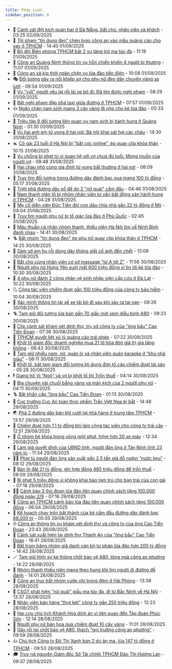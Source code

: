 ```yaml
---
title: Pháp Luật
sidebar_position: 8
---
```


<!-- dantri-phap-luat:START -->
- 🌊 [Cảnh sát đột kích quán bar ở Đà Nẵng, bắt chủ, nhân viên và khách](https://dantri.com.vn/phap-luat/canh-sat-dot-kich-quan-bar-o-da-nang-bat-chu-nhan-vien-va-khach-20250902101730974.htm) - 03:25 02/09/2025
- 🐲 [Tội phạm “tín dụng đen” chèn logo công an vào mẫu quảng cáo cho vay ở TPHCM](https://dantri.com.vn/phap-luat/toi-pham-tin-dung-den-chen-logo-cong-an-vao-mau-quang-cao-cho-vay-o-tphcm-20250901212625179.htm) - 14:40 01/09/2025
- 🌁 [Bộ đội Biên phòng TPHCM bắt 2 vụ tàng trữ ma túy đá](https://dantri.com.vn/phap-luat/bo-doi-bien-phong-tphcm-bat-2-vu-tang-tru-ma-tuy-da-20250901121446813.htm) - 11:19 01/09/2025
- 🎃 [Công an Quảng Ninh thông tin vụ hỗn chiến khiến 4 người bị thương](https://dantri.com.vn/phap-luat/cong-an-quang-ninh-thong-tin-vu-hon-chien-khien-4-nguoi-bi-thuong-20250901172932511.htm) - 11:07 01/09/2025
- 🦅 [Công an xã kịp thời ngăn chặn vụ lừa đảo tiền điện](https://dantri.com.vn/phap-luat/cong-an-xa-kip-thoi-ngan-chan-vu-lua-dao-tien-dien-20250901170428897.htm) - 10:08 01/09/2025
- 🎭 [Đối tượng gây ra nỗi khiếp sợ cho phụ nữ đeo dây chuyền vàng sa lưới](https://dantri.com.vn/phap-luat/doi-tuong-gay-ra-noi-khiep-so-cho-phu-nu-deo-day-chuyen-vang-sa-luoi-20250901163819079.htm) - 09:54 01/09/2025
- 🤗 [Vụ &quot;vứt&quot; người yêu lại rồi lái xe bỏ đi: Đã tìm được nghi phạm](https://dantri.com.vn/phap-luat/vu-vut-nguoi-yeu-lai-roi-lai-xe-bo-di-da-tim-duoc-nghi-pham-20250901151327609.htm) - 08:29 01/09/2025
- 🚀 [Bắt nghi phạm đập phá taxi giữa đường ở TPHCM](https://dantri.com.vn/phap-luat/bat-nghi-pham-dap-pha-taxi-giua-duong-o-tphcm-20250901140716800.htm) - 07:57 01/09/2025
- 👍 [Ngăn chặn nam sinh mang 3 cây vàng đi nộp cho kẻ lừa đảo](https://dantri.com.vn/phap-luat/ngan-chan-nam-sinh-mang-3-cay-vang-di-nop-cho-ke-lua-dao-20250901122857186.htm) - 05:33 01/09/2025
- 🧐 [Triệu tập 9 đối tượng liên quan vụ nam sinh bị hành hung ở Quảng Ninh](https://dantri.com.vn/phap-luat/trieu-tap-9-doi-tuong-lien-quan-vu-nam-sinh-bi-hanh-hung-o-quang-ninh-20250901073708063.htm) - 01:30 01/09/2025
- 🫶 [Vụ hai anh em tử vong ở hai nơi: Bà nội khai sát hại các cháu](https://dantri.com.vn/phap-luat/vu-hai-anh-em-tu-vong-o-hai-noi-ba-noi-khai-sat-hai-cac-chau-20250831212019445.htm) - 14:30 31/08/2025
- 🏊 [Cô gái 23 tuổi ở Hà Nội bị &quot;bắt cóc online&quot;, ép quay clip khỏa thân](https://dantri.com.vn/phap-luat/co-gai-23-tuoi-o-ha-noi-bi-bat-coc-online-ep-quay-clip-khoa-than-20250831170436562.htm) - 10:15 31/08/2025
- 🌋 [Vụ chồng bị phạt tù vì quan hệ với vợ chưa đủ tuổi: Mong muốn của người vợ](https://dantri.com.vn/phap-luat/vu-chong-bi-phat-tu-vi-quan-he-voi-vo-chua-du-tuoi-mong-muon-cua-nguoi-vo-20250831145625791.htm) - 08:48 31/08/2025
- 👹 [Hai cháu nhỏ cùng gia đình tử vong bất thường ở hai nơi](https://dantri.com.vn/phap-luat/hai-chau-nho-cung-gia-dinh-tu-vong-bat-thuong-o-hai-noi-20250831150409315.htm) - 08:09 31/08/2025
- 🫣 [Truy tìm đối tượng trong đường dây đánh bạc qua mạng 100 tỷ đồng](https://dantri.com.vn/phap-luat/truy-tim-doi-tuong-trong-duong-day-danh-bac-qua-mang-100-ty-dong-20250831114839553.htm) - 05:17 31/08/2025
- 🎃 [Triệt phá đường dây số đề do 2 &quot;nữ quái&quot; cầm đầu](https://dantri.com.vn/phap-luat/triet-pha-duong-day-so-de-do-2-nu-quai-cam-dau-20250831111010661.htm) - 04:46 31/08/2025
- 🌝 [Nam thanh niên tố bị nhóm nhân viên tư vấn bất động sản hành hung ở TPHCM](https://dantri.com.vn/phap-luat/nam-thanh-nien-to-bi-nhom-nhan-vien-tu-van-bat-dong-san-hanh-hung-o-tphcm-20250831111613819.htm) - 04:28 31/08/2025
- 🚀 [Mẹ cố diễn viên Đức Tiến đòi con dâu chia nhà gần 22 tỷ đồng ở Mỹ](https://dantri.com.vn/phap-luat/me-co-dien-vien-duc-tien-doi-con-dau-chia-nha-gan-22-ty-dong-o-my-20250831104107090.htm) - 04:04 31/08/2025
- 🥷 [Truy tìm người phụ nữ bị tố giác lừa đảo ở Phú Quốc](https://dantri.com.vn/phap-luat/truy-tim-nguoi-phu-nu-bi-to-giac-lua-dao-o-phu-quoc-20250831091613187.htm) - 02:45 31/08/2025
- 👺 [Mâu thuẫn cá nhân nhóm thanh, thiếu niên Hà Nội tìm về Ninh Bình đánh nhau](https://dantri.com.vn/phap-luat/mau-thuan-ca-nhan-nhom-thanh-thieu-nien-ha-noi-tim-ve-ninh-binh-danh-nhau-20250830203443681.htm) - 14:41 30/08/2025
- 🪜 [Bắt nhóm &quot;tín dụng đen&quot; ép phụ nữ quay clip khỏa thân ở TPHCM](https://dantri.com.vn/phap-luat/bat-nhom-tin-dung-den-ep-phu-nu-quay-clip-khoa-than-o-tphcm-20250830202159336.htm) - 14:25 30/08/2025
- 🦄 [Sàm sỡ em họ rồi dùng dây thừng siết cổ anh đến chết](https://dantri.com.vn/phap-luat/sam-so-em-ho-roi-dung-day-thung-siet-co-anh-den-chet-20250830190657316.htm) - 13:09 30/08/2025
- 🦍 [Bắt chủ cùng nhân viên cơ sở massage &quot;từ A tới Z&quot;](https://dantri.com.vn/phap-luat/bat-chu-cung-nhan-vien-co-so-massage-tu-a-toi-z-20250830183430999.htm) - 11:56 30/08/2025
- 🌁 [Người phụ nữ Hưng Yên suýt mất 600 triệu đồng vì tin lời kẻ lừa đảo](https://dantri.com.vn/phap-luat/nguoi-phu-nu-hung-yen-suyt-mat-600-trieu-dong-vi-tin-loi-ke-lua-dao-20250830171108448.htm) - 10:30 30/08/2025
- 💯 [4 phụ nữ đánh 2 công nhân vệ sinh nhập viện cấp cứu ở Đà Lạt](https://dantri.com.vn/phap-luat/4-phu-nu-danh-2-cong-nhan-ve-sinh-nhap-vien-cap-cuu-o-da-lat-20250830163219440.htm) - 10:22 30/08/2025
- 🌜 [Cộng tác viên chiếm đoạt gần 100 triệu đồng của công ty bảo hiểm](https://dantri.com.vn/phap-luat/cong-tac-vien-chiem-doat-gan-100-trieu-dong-cua-cong-ty-bao-hiem-20250830165228549.htm) - 10:04 30/08/2025
- 👹 [Xác minh thông tin tài xế xe tải bỏ đi sau khi xảy ra tai nạn](https://dantri.com.vn/phap-luat/xac-minh-thong-tin-tai-xe-xe-tai-bo-di-sau-khi-xay-ra-tai-nan-20250830160845651.htm) - 09:26 30/08/2025
- 🪜 [Tạm giữ đối tượng lừa bán gần 70 giấy mời xem diễu binh A80](https://dantri.com.vn/phap-luat/tam-giu-doi-tuong-lua-ban-gan-70-giay-moi-xem-dieu-binh-a80-20250830160622763.htm) - 09:23 30/08/2025
- 🦩 [Clip cảnh sát khám xét dinh thự, trụ sở công ty của &quot;ông bầu&quot; Cao Tiến Đoan](https://dantri.com.vn/phap-luat/clip-canh-sat-kham-xet-dinh-thu-tru-so-cong-ty-cua-ong-bau-cao-tien-doan-20250830141701194.htm) - 07:36 30/08/2025
- 💂 [TPHCM quyết liệt xử lý quảng cáo trái phép](https://dantri.com.vn/phap-luat/tphcm-quyet-liet-xu-ly-quang-cao-trai-phep-20250830130425260.htm) - 07:22 30/08/2025
- 💃 [Khởi tố giám đốc doanh nghiệp mua 21 tờ hóa đơn giá trị gia tăng khống](https://dantri.com.vn/phap-luat/khoi-to-giam-doc-doanh-nghiep-mua-21-to-hoa-don-gia-tri-gia-tang-khong-20250830125953924.htm) - 06:43 30/08/2025
- 🧐 [Tạm giữ nhiều nam, nữ, quản lý và nhân viên quán karaoke ở “khu nhà giàu”](https://dantri.com.vn/phap-luat/tam-giu-nhieu-nam-nu-quan-ly-va-nhan-vien-quan-karaoke-o-khu-nha-giau-20250830123132129.htm) - 06:11 30/08/2025
- 🤗 [Khởi tố, bắt tạm giam đối tượng lợi dụng đơn tố cáo chiếm đoạt tài sản](https://dantri.com.vn/phap-luat/khoi-to-bat-tam-giam-doi-tuong-loi-dung-don-to-cao-chiem-doat-tai-san-20250830122204187.htm) - 05:28 30/08/2025
- 🕴 [Giang hồ Vi “Ngộ” và vợ bị khởi tố tội Trốn thuế](https://dantri.com.vn/phap-luat/giang-ho-vi-ngo-va-vo-bi-khoi-to-toi-tron-thue-20250830111121851.htm) - 04:14 30/08/2025
- 🐎 [Bịa chuyện nải chuối bằng vàng và màn kịch của 2 người phụ nữ](https://dantri.com.vn/phap-luat/bia-chuyen-nai-chuoi-bang-vang-va-man-kich-cua-2-nguoi-phu-nu-20250830104633839.htm) - 04:11 30/08/2025
- 🪜 [Bắt khẩn cấp “ông bầu” Cao Tiến Đoan](https://dantri.com.vn/phap-luat/bat-khan-cap-ong-bau-cao-tien-doan-20250830071412028.htm) - 01:13 30/08/2025
- 🤭 [Cục trưởng Cục An toàn thực phẩm Trần Việt Nga bị bắt](https://dantri.com.vn/phap-luat/cuc-truong-cuc-an-toan-thuc-pham-tran-viet-nga-bi-bat-20250829214449865.htm) - 14:48 29/08/2025
- 🌏 [Phá 2 đường dây bán khí cười tại nhà hàng ở trung tâm TPHCM](https://dantri.com.vn/phap-luat/pha-2-duong-day-ban-khi-cuoi-tai-nha-hang-o-trung-tam-tphcm-20250829201102171.htm) - 13:57 29/08/2025
- 🎃 [Chiếm đoạt hơn 1,1 tỷ đồng khi làm cộng tác viên cho công ty trái cây](https://dantri.com.vn/phap-luat/chiem-doat-hon-11-ty-dong-khi-lam-cong-tac-vien-cho-cong-ty-trai-cay-20250829191155732.htm) - 12:51 29/08/2025
- 🗽 [Ổ nhóm bẻ khóa trong vòng một phút, trộm hơn 20 xe máy](https://dantri.com.vn/phap-luat/o-nhom-be-khoa-trong-vong-mot-phut-trom-hon-20-xe-may-20250829185546033.htm) - 12:34 29/08/2025
- 🌁 [Làm giả quyết định của UBND tỉnh, người đàn ông ở Tây Ninh lĩnh 23 năm tù](https://dantri.com.vn/phap-luat/lam-gia-quyet-dinh-cua-ubnd-tinh-nguoi-dan-ong-o-tay-ninh-linh-23-nam-tu-20250829154613222.htm) - 11:34 29/08/2025
- 🧑‍💻 [Phạt tù người đàn ông sản xuất gần 2,5 tấn giá đỗ ngậm “nước kẹo”](https://dantri.com.vn/phap-luat/phat-tu-nguoi-dan-ong-san-xuat-gan-25-tan-gia-do-ngam-nuoc-keo-20250829144011506.htm) - 08:12 29/08/2025
- 🌮 [Bán lô đất 21 tỷ đồng, ghi hợp đồng 460 triệu đồng để trốn thuế](https://dantri.com.vn/phap-luat/ban-lo-dat-21-ty-dong-ghi-hop-dong-460-trieu-dong-de-tron-thue-20250829134217826.htm) - 08:09 29/08/2025
- 🤗 [Bị phạt 5 triệu đồng vì không khai báo tạm trú cho bạn trai của con gái](https://dantri.com.vn/phap-luat/bi-phat-5-trieu-dong-vi-khong-khai-bao-tam-tru-cho-ban-trai-cua-con-gai-20250829135355146.htm) - 07:18 29/08/2025
- 👨‍🏫 [Cảnh báo 3 thủ đoạn lừa đảo liên quan chính sách tặng 100.000 đồng ngày 2/9](https://dantri.com.vn/phap-luat/canh-bao-3-thu-doan-lua-dao-lien-quan-chinh-sach-tang-100000-dong-ngay-29-20250829133346193.htm) - 07:16 29/08/2025
- 🎉 [Công an TPHCM cảnh báo lừa đảo liên quan chính sách tặng 100.000 đồng](https://dantri.com.vn/phap-luat/cong-an-tphcm-canh-bao-lua-dao-lien-quan-chinh-sach-tang-100000-dong-20250829125113195.htm) - 06:04 29/08/2025
- 🤗 [Kế hoạch chạy trốn bất thành của kẻ cầm đầu đường dây đánh bạc 88.000 tỷ](https://dantri.com.vn/phap-luat/ke-hoach-chay-tron-bat-thanh-cua-ke-cam-dau-duong-day-danh-bac-88000-ty-20250829092205797.htm) - 05:05 29/08/2025
- 🤓 [Công an thông tin vụ khám xét dinh thự và công ty của ông Cao Tiến Đoan](https://dantri.com.vn/phap-luat/cong-an-thong-tin-vu-kham-xet-dinh-thu-va-cong-ty-cua-ong-cao-tien-doan-20250829001944778.htm) - 23:43 28/08/2025
- 👹 [Cảnh sát xuất hiện tại dinh thự Thành An của &quot;ông bầu&quot; Cao Tiến Đoan](https://dantri.com.vn/phap-luat/canh-sat-xuat-hien-tai-dinh-thu-thanh-an-cua-ong-bau-cao-tien-doan-20250828230317988.htm) - 16:41 28/08/2025
- 🐘 [Bắt trùm băng nhóm giả danh cán bộ tư pháp lừa đảo hơn 200 tỷ đồng](https://dantri.com.vn/phap-luat/bat-trum-bang-nhom-gia-danh-can-bo-tu-phap-lua-dao-hon-200-ty-dong-20250828210543158.htm) - 14:42 28/08/2025
- 🪄 [Tạm giữ hình sự kẻ thông chốt bảo vệ A80, tông ngã công an phường](https://dantri.com.vn/phap-luat/tam-giu-hinh-su-ke-thong-chot-bao-ve-a80-tong-nga-cong-an-phuong-20250828211521169.htm) - 14:22 28/08/2025
- 💄 [Nhóm thanh thiếu niên mang theo hung khí tìm người đi đường để đánh](https://dantri.com.vn/phap-luat/nhom-thanh-thieu-nien-mang-theo-hung-khi-tim-nguoi-di-duong-de-danh-20250828205219505.htm) - 14:01 28/08/2025
- 🐎 [Công an truy bắt nhóm cướp nhí trong đêm ở Hải Phòng](https://dantri.com.vn/phap-luat/cong-an-truy-bat-nhom-cuop-nhi-trong-dem-o-hai-phong-20250828201517748.htm) - 13:39 28/08/2025
- 💯 [CSGT phát hiện &quot;nữ quái&quot; giấu ma túy đá, đi từ Bắc Ninh về Hà Nội](https://dantri.com.vn/phap-luat/csgt-phat-hien-nu-quai-giau-ma-tuy-da-di-tu-bac-ninh-ve-ha-noi-20250828202604806.htm) - 13:37 28/08/2025
- 💯 [Nhân viên bán hàng “thụt két” công ty gần 250 triệu đồng](https://dantri.com.vn/phap-luat/nhan-vien-ban-hang-thut-ket-cong-ty-gan-250-trieu-dong-20250828191201633.htm) - 12:23 28/08/2025
- 🌈 [Hai cựu chủ tịch Khánh Hòa dính án vì liên quan đến Tập đoàn Phúc Sơn](https://dantri.com.vn/phap-luat/hai-cuu-chu-tich-khanh-hoa-dinh-an-vi-lien-quan-den-tap-doan-phuc-son-20250828180606866.htm) - 12:14 28/08/2025
- 🧠 [Người phụ nữ bán hoa quả chiếm đoạt 10 cây vàng](https://dantri.com.vn/phap-luat/nguoi-phu-nu-ban-hoa-qua-chiem-doat-10-cay-vang-20250828172336574.htm) - 11:01 28/08/2025
- 🌈 [Gây rối tại chốt bảo vệ A80, thách &quot;gọi trưởng công an phường&quot;](https://dantri.com.vn/phap-luat/gay-roi-tai-chot-bao-ve-a80-thach-goi-truong-cong-an-phuong-20250828164859905.htm) - 09:59 28/08/2025
- 👍 [Chủ tịch Công ty Đô Thị Xanh bán 2 dự án ma, lừa 147 tỷ đồng ở TPHCM](https://dantri.com.vn/phap-luat/chu-tich-cong-ty-do-thi-xanh-ban-2-du-an-ma-lua-147-ty-dong-o-tphcm-20250828164205534.htm) - 09:53 28/08/2025
- 🎓 [Truy nã nguyên Giám đốc Sở Tài chính TPHCM Đào Thị Hương Lan](https://dantri.com.vn/phap-luat/truy-na-nguyen-giam-doc-so-tai-chinh-tphcm-dao-thi-huong-lan-20250828163434404.htm) - 09:37 28/08/2025<!-- dantri-phap-luat:END -->

